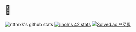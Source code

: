 # 👀
![nttmxk's github stats](https://github-readme-stats.vercel.app/api?username=nttmxk&show_icons=true&theme=tokyonight)
[![jinoh's 42 stats](https://badge42.vercel.app/api/v2/cl2d849n9022709i9ozksaitf/stats?cursusId=21&coalitionId=88)](https://github.com/JaeSeoKim/badge42)
[![Solved.ac 프로필](http://mazassumnida.wtf/api/v2/generate_badge?boj=francais)](https://solved.ac/francais)
